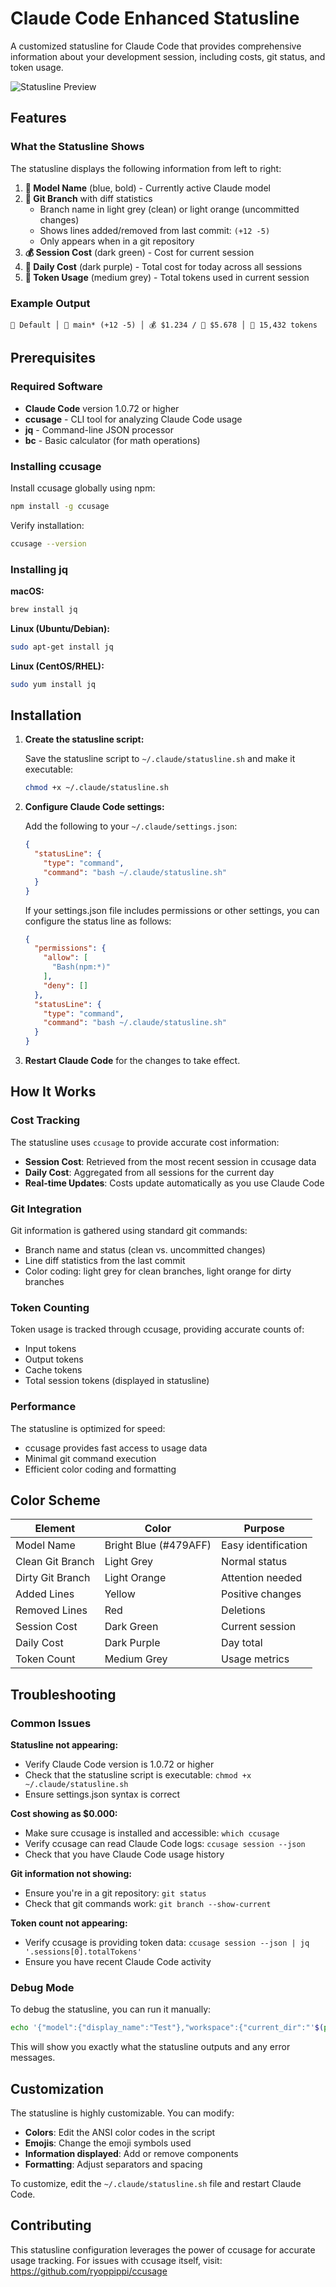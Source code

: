 # Claude Code Enhanced Statusline

A customized statusline for Claude Code that provides comprehensive information about your development session, including costs, git status, and token usage.

![Statusline Preview](https://i.ibb.co/G3QP5V7b/Status-Line-Preview.png)

## Features

### What the Statusline Shows

The statusline displays the following information from left to right:

1. **🤖 Model Name** (blue, bold) - Currently active Claude model
2. **🌿 Git Branch** with diff statistics
   - Branch name in light grey (clean) or light orange (uncommitted changes)
   - Shows lines added/removed from last commit: `(+12 -5)`
   - Only appears when in a git repository
3. **💰 Session Cost** (dark green) - Cost for current session
4. **📅 Daily Cost** (dark purple) - Total cost for today across all sessions
5. **🎯 Token Usage** (medium grey) - Total tokens used in current session

### Example Output
```
🤖 Default │ 🌿 main* (+12 -5) │ 💰 $1.234 / 📅 $5.678 │ 🎯 15,432 tokens
```

## Prerequisites

### Required Software
- **Claude Code** version 1.0.72 or higher
- **ccusage** - CLI tool for analyzing Claude Code usage
- **jq** - Command-line JSON processor
- **bc** - Basic calculator (for math operations)

### Installing ccusage

Install ccusage globally using npm:

```bash
npm install -g ccusage
```

Verify installation:
```bash
ccusage --version
```

### Installing jq

**macOS:**
```bash
brew install jq
```

**Linux (Ubuntu/Debian):**
```bash
sudo apt-get install jq
```

**Linux (CentOS/RHEL):**
```bash
sudo yum install jq
```

## Installation

1. **Create the statusline script:**

   Save the statusline script to `~/.claude/statusline.sh` and make it executable:

   ```bash
   chmod +x ~/.claude/statusline.sh
   ```

2. **Configure Claude Code settings:**

   Add the following to your `~/.claude/settings.json`:

   ```json
   {
     "statusLine": {
       "type": "command",
       "command": "bash ~/.claude/statusline.sh"
     }
   }
   ```

   If your settings.json file includes permissions or other settings, you can configure the status line as follows:

   ```json
   {
     "permissions": {
       "allow": [
         "Bash(npm:*)"
       ],
       "deny": []
     },
     "statusLine": {
       "type": "command",
       "command": "bash ~/.claude/statusline.sh"
     }
   }
   ```

3. **Restart Claude Code** for the changes to take effect.

## How It Works

### Cost Tracking
The statusline uses `ccusage` to provide accurate cost information:
- **Session Cost**: Retrieved from the most recent session in ccusage data
- **Daily Cost**: Aggregated from all sessions for the current day
- **Real-time Updates**: Costs update automatically as you use Claude Code

### Git Integration
Git information is gathered using standard git commands:
- Branch name and status (clean vs. uncommitted changes)
- Line diff statistics from the last commit
- Color coding: light grey for clean branches, light orange for dirty branches

### Token Counting
Token usage is tracked through ccusage, providing accurate counts of:
- Input tokens
- Output tokens  
- Cache tokens
- Total session tokens (displayed in statusline)

### Performance
The statusline is optimized for speed:
- ccusage provides fast access to usage data
- Minimal git command execution
- Efficient color coding and formatting

## Color Scheme

| Element | Color | Purpose |
|---------|--------|---------|
| Model Name | Bright Blue (#479AFF) | Easy identification |
| Clean Git Branch | Light Grey | Normal status |
| Dirty Git Branch | Light Orange | Attention needed |
| Added Lines | Yellow | Positive changes |
| Removed Lines | Red | Deletions |
| Session Cost | Dark Green | Current session |
| Daily Cost | Dark Purple | Day total |
| Token Count | Medium Grey | Usage metrics |

## Troubleshooting

### Common Issues

**Statusline not appearing:**
- Verify Claude Code version is 1.0.72 or higher
- Check that the statusline script is executable: `chmod +x ~/.claude/statusline.sh`
- Ensure settings.json syntax is correct

**Cost showing as $0.000:**
- Make sure ccusage is installed and accessible: `which ccusage`
- Verify ccusage can read Claude Code logs: `ccusage session --json`
- Check that you have Claude Code usage history

**Git information not showing:**
- Ensure you're in a git repository: `git status`
- Check that git commands work: `git branch --show-current`

**Token count not appearing:**
- Verify ccusage is providing token data: `ccusage session --json | jq '.sessions[0].totalTokens'`
- Ensure you have recent Claude Code activity

### Debug Mode

To debug the statusline, you can run it manually:

```bash
echo '{"model":{"display_name":"Test"},"workspace":{"current_dir":"'$(pwd)'"}}' | bash ~/.claude/statusline.sh
```

This will show you exactly what the statusline outputs and any error messages.

## Customization

The statusline is highly customizable. You can modify:

- **Colors**: Edit the ANSI color codes in the script
- **Emojis**: Change the emoji symbols used
- **Information displayed**: Add or remove components
- **Formatting**: Adjust separators and spacing

To customize, edit the `~/.claude/statusline.sh` file and restart Claude Code.

## Contributing

This statusline configuration leverages the power of ccusage for accurate usage tracking. For issues with ccusage itself, visit: https://github.com/ryoppippi/ccusage